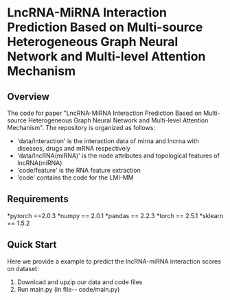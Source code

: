 # LncRNA-MiRNA Interaction Prediction Based on Multi-source Heterogeneous Graph Neural Network and Multi-level Attention Mechanism

## Overview
The code for paper "LncRNA-MiRNA Interaction Prediction Based on Multi-source Heterogeneous Graph Neural Network and Multi-level Attention Mechanism". The repository is organized as follows:
+ 'data/interaction' is the interaction data of mirna and lncrna with diseases, drugs and mRNA respectively
+ 'data/lncRNA(miRNA)' is the node attributes and topological features of lncRNA(miRNA)
+ 'code/feature' is the RNA feature extraction
+ 'code' contains the code for the LMI-MM

## Requirements
*pytorch ==2.0.3
*numpy == 2.0.1
*pandas == 2.2.3
*torch == 2.5.1
*sklearn == 1.5.2

## Quick Start
Here we provide a example to predict the lncRNA-miRNA interaction scores on dataset:

1.  Download and upzip our data and code files
2.  Run main.py (in file-- code/main.py)
